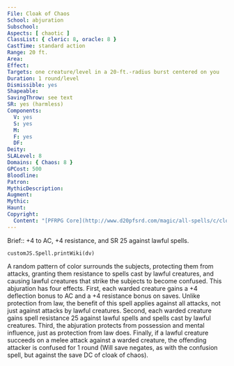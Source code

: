 ```yaml
---
File: Cloak of Chaos
School: abjuration
Subschool: 
Aspects: [ chaotic ]
ClassList: { cleric: 8, oracle: 8 }
CastTime: standard action
Range: 20 ft.
Area: 
Effect: 
Targets: one creature/level in a 20-ft.-radius burst centered on you
Duration: 1 round/level
Dismissible: yes
Shapeable: 
SavingThrow: see text
SR: yes (harmless)
Components:
  V: yes
  S: yes
  M: 
  F: yes
  DF: 
Deity: 
SLALevel: 8
Domains: { Chaos: 8 }
GPCost: 500
Bloodline: 
Patron: 
MythicDescription: 
Augment: 
Mythic: 
Haunt: 
Copyright:
  Content: "[PFRPG Core](http://www.d20pfsrd.com/magic/all-spells/c/cloak-of-chaos)"
---
```

Brief:: +4 to AC, +4 resistance, and SR 25 against lawful spells.

```dataviewjs
customJS.Spell.printWiki(dv)
```

A random pattern of color surrounds the subjects, protecting them from attacks, granting them resistance to spells cast by lawful creatures, and causing lawful creatures that strike the subjects to become confused. This abjuration has four effects. First, each warded creature gains a +4 deflection bonus to AC and a +4 resistance bonus on saves. Unlike protection from law, the benefit of this spell applies against all attacks, not just against attacks by lawful creatures. Second, each warded creature gains spell resistance 25 against lawful spells and spells cast by lawful creatures. Third, the abjuration protects from possession and mental influence, just as protection from law does. Finally, if a lawful creature succeeds on a melee attack against a warded creature, the offending attacker is confused for 1 round (Will save negates, as with the confusion spell, but against the save DC of cloak of chaos).
